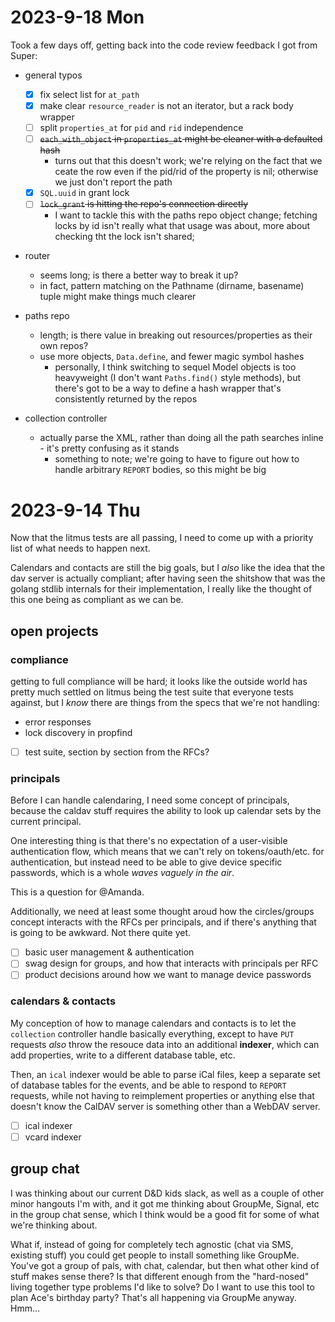 # 2023-9-18 Mon

Took a few days off, getting back into the code review feedback I got from Super:

* general typos
  * [x] fix select list for `at_path`
  * [x] make clear `resource_reader` is not an iterator, but a rack body wrapper
  * [ ] split `properties_at` for `pid` and `rid` independence
  * [ ] ~~`each_with_object` in `properties_at` might be cleaner with a defaulted hash~~
    * turns out that this doesn't work; we're relying on the fact that we ceate the row
      even if the pid/rid of the property is nil; otherwise we just don't report the path
  * [x] `SQL.uuid` in grant lock
  * [ ] ~~`lock_grant` is hitting the repo's connection directly~~
    * I want to tackle this with the paths repo object change; fetching locks by id isn't
      really what that usage was about, more about checking tht the lock isn't shared;

* router
  * seems long; is there a better way to break it up?
  * in fact, pattern matching on the Pathname (dirname, basename) tuple might make things much clearer

* paths repo
  * length; is there value in breaking out resources/properties as their own repos?
  * use more objects, `Data.define`, and fewer magic symbol hashes
    * personally, I think switching to sequel Model objects is too heavyweight (I don't want `Paths.find()` style methods),
      but there's got to be a way to define a hash wrapper that's consistently returned by the repos

* collection controller
  * actually parse the XML, rather than doing all the path searches inline - it's pretty confusing as it stands
    * something to note; we're going to have to figure out how to handle arbitrary `REPORT` bodies, so this might be big

# 2023-9-14 Thu

Now that the litmus tests are all passing, I need to come up with a priority list of what needs to happen next.

Calendars and contacts are still the big goals, but I _also_ like the idea that the dav server is actually compliant; after having seen the shitshow that was the golang stdlib internals for their implementation, I really like the thought of this one being as compliant as we can be.

## open projects

### compliance

getting to full compliance will be hard; it looks like the outside world has pretty much settled on litmus being the test suite that everyone tests against, but I _know_ there are things from the specs that we're not handling:

- error responses
- lock discovery in propfind

- [ ] test suite, section by section from the RFCs?

### principals

Before I can handle calendaring, I need some concept of principals, because the caldav stuff requires the ability to look up calendar sets by the current principal.

One interesting thing is that there's no expectation of a user-visible authentication flow, which means that we can't rely on tokens/oauth/etc. for authentication, but instead need to be able to give device specific passwords, which is a whole _waves vaguely in the air_.

This is a question for @Amanda.

Additionally, we need at least some thought aroud how the circles/groups concept interacts with the RFCs per principals, and if there's anything that is going to be awkward. Not there quite yet.

- [ ] basic user management & authentication
- [ ] swag design for groups, and how that interacts with principals per RFC
- [ ] product decisions around how we want to manage device passwords

### calendars & contacts

My conception of how to manage calendars and contacts is to let the `collection` controller handle basically everything, except to have `PUT` requests _also_ throw the resouce data into an additional **indexer**, which can add properties, write to a different database table, etc.

Then, an `ical` indexer would be able to parse iCal files, keep a separate set of database tables for the events, and be able to respond to `REPORT` requests, while not having to reimplement properties or anything else that doesn't know the CalDAV server is something other than a WebDAV server.

- [ ] ical indexer
- [ ] vcard indexer

## group chat

I was thinking about our current D&D kids slack, as well as a couple of other minor hangouts I'm with, and it got me thinking about GroupMe, Signal, etc in the group chat sense, which I think would be a good fit for some of what we're thinking about.

What if, instead of going for completely tech agnostic (chat via SMS, existing stuff) you could get people to install something like GroupMe. You've got a group of pals, with chat, calendar, but then what other kind of stuff makes sense there? Is that different enough from the "hard-nosed" living together type problems I'd like to solve? Do I want to use this tool to plan Ace's birthday party? That's all happening via GroupMe anyway. Hmm...
